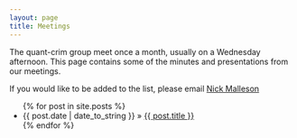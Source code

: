 ```yaml
---
layout: page
title: Meetings
---
```


<p class="message">
  The quant-crim group meet once a month, usually on a Wednesday afternoon. This page contains some of the minutes and presentations from our meetings.
</p>

<p>If you would like to be added to the list, please email <a href="http://www.geog.leeds.ac.uk/people/n.malleson/">Nick Malleson</a></p>

<ul class="posts">
  {% for post in site.posts %}
    <li><span>{{ post.date | date_to_string }}</span> &raquo; <a href="{{ base.url }}{{ post.url }}">{{ post.title }}</a></li>
  {% endfor %}
</ul>
